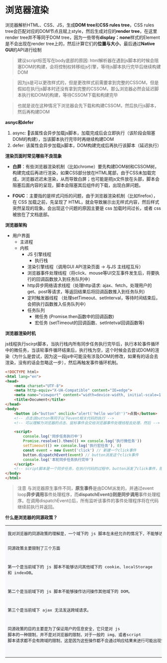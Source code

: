 # 浏览器渲染 #

浏览器解析HTML、CSS、JS，生成**DOM tree**和**CSS rules tree**，CSS rules tree会匹配对应的DOM节点且赋上style，然后生成对应的**render tree**，在这里render tree并不等同于DOM tree，因为一些带有**display：none**样式的Element是不会出现在render tree上的，然后计算它们的**位置与大小**，最后通过**Native GUI**的API进行绘制

> 建议script标签写在body底部的原因: html解析器在遇到js脚本的时候会阻塞DOM的构建，会将控制权转移给js引擎，等待js脚本执行完毕后继续构建DOM


> 因为js是可以更改样式的，但是更改样式前需要拿到完整的CSSOM，但是假如在执行js脚本时还没有拿到完整的CSSOM，那么浏览器必然会延迟脚本执行和DOM的构建，等待CSSOM下载和构建完毕


> 也就是说在这种情况下浏览器会先下载和构建CSSOM，然后执行js脚本，然后再构建DOM


**asnyc和defer**

1. async: 该属性会异步加载js脚本，加载完成后会立即执行（该阶段会阻塞DOM的构建），当该脚本执行完毕时再继续构建DOM
2. defer: 该属性会异步加载js脚本，DOM构建完成后再执行该脚本（延迟执行）

**渲染页面时常见哪些不良现象**

- **白屏**：有些浏览器渲染机制（比如chrome）要先构建DOM树和CSSOM树，构建完成后再进行渲染，如果CSS部分放在HTML尾部，由于CSS未加载完成，浏览器迟迟未渲染，从而导致白屏；也可能是把js文件放在头部，脚本会阻塞后面内容的呈现，脚本会阻塞其后组件的下载，出现白屏问题。

- **FOUC**：主要指的是样式闪烁的问题，由于浏览器渲染机制（比如firefox），在 CSS 加载之前，先呈现了 HTML，就会导致展示出无样式内容，然后样式突然呈现的现象。会出现这个问题的原因主要是 css 加载时间过长，或者 css 被放在了文档底部。


**浏览器架构**

 * 用户界面
   * 主进程
   * 内核 
       * JS 引擎线程 
           * 执行栈
       * 渲染引擎线程（调用GUI API渲染页面 -> 与JS 主线程互斥）
       * 浏览器事件处理线程（将click、mouse等UI交互事件发生后，将要执行的回调函数放入到任务队列中）
       * http异步网络请求线程（处理http请求: ajax、fetch，处理用户的get、post等请求，等返回结果后将回调函数推入到任务队列）
       * 定时触发器线程 （处理setTimeout、setInterval，等待时间结束后，会把执行函数推入任务队列中）
       * 任务队列
            * 微任务 (Promise.then函数中的回调函数)
            * 宏任务 (setTimeout的回调函数、setIntetval回调函数等)


**浏览器渲染时机**

js线程执行scirpt脚本，当执行栈内所有同步任务执行完毕后，执行本轮事件循环中的微任务，当该轮事件循环结束后，执行栈为空，这个时候会去尝试DOM的渲染（为什么是尝试，因为这一段js中可能没有涉及DOM的修改，如果有的话会去渲染，没有的话会忽略这一步），然后再触发事件循环机制。

```html
<!DOCTYPE html>
<html lang="en">
<head>
    <meta charset="UTF-8">
    <meta http-equiv="X-UA-Compatible" content="IE=edge">
    <meta name="viewport" content="width=device-width, initial-scale=1.0">
    <title>Document</title>
</head>
<body>
    <button id="button" onclick="alert('hello world!')">点我</button>
    <!-- 点击该button等同于以下event相关代码的执行 -->
    <!-- 可以理解为浏览器的点击、鼠标事件会交给浏览器事件处理线程去处理，然后 -->

    <script>
        console.log('同步任务执行中')
        Promise.resolve().then(() => console.log('执行微任务'))
        setTimeout(() => console.log('执行宏任务'), 0)
        const event = new Event('click') // 新建一个click事件
        button.dispatchEvent(event) // button派发这个click事件
        console.log('本轮同步任务执行完毕')
    </script>
    <!-- script脚本是一个同步任务，在执行代码的过程中，button派发了click事件，阻塞了DOM的渲染 -->
</body>
</html>
```

> 注意
与浏览器原生事件不同，**原生事件**是由DOM派发的，并通过event loop**异步调用**事件处理程序，而**dispatchEvent()**则是**同步调用**事件处理程序。在调用dispatchEvent()后，所有监听该事件的事件处理程序将在代码继续前执行并返回。




**什么是浏览器的同源政策？**

<table>
<tr>
<td bgcolor=#f6f8fa>
<pre>
我对浏览器的同源政策的理解是，一个域下的 js 脚本在未经允许的情况下，不能够访问另一个域的内容。这里的同源的指的是两个域的协议、域名、端口号必须相同，否则则不属于同一个域。

同源政策主要限制了三个方面

第一个是当前域下的 js 脚本不能够访问其他域下的 cookie、localStorage 和 indexDB。

第二个是当前域下的 js 脚本不能够操作访问操作其他域下的 DOM。

第三个是当前域下 ajax 无法发送跨域请求。

同源政策的目的主要是为了保证用户的信息安全，它只是对 js 脚本的一种限制，并不是对浏览器的限制，对于一般的 img、或者script 脚本请求都不会有跨域的限制，这是因为这些操作都不会通过响应结果来进行可能出现安全问题的操作。

</pre>
</td>
</tr>
</table>
